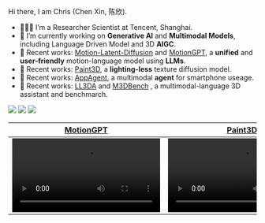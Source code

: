 Hi there, I am Chris (Chen Xin, 陈欣).
- 👨🏼‍💻 I’m a Researcher Scientist at Tencent, Shanghai.
- 🔭 I’m currently working on **Generative AI** and **Multimodal Models**, including Language Driven Model and 3D **AIGC**.
- 📖 Recent works: [Motion-Latent-Diffusion](https://github.com/ChenFengYe/motion-latent-diffusion) and [MotionGPT](https://github.com/OpenMotionLab/MotionGPT), a **unified** and **user-friendly** motion-language model using **LLMs**.
- 📖 Recent works: [Paint3D](https://github.com/OpenTexture/Paint3D), a **lighting-less** texture diffusion model.
- 📖 Recent works: [AppAgent](https://github.com/mnotgod96/AppAgent), a multimodal **agent** for smartphone useage.
- 📖 Recent works: [LL3DA](https://github.com/Open3DA/LL3DA) and [M3DBench](https://github.com/OpenM3D/M3DBench) , a multimodal-language 3D assistant and benchmarch.




[![](https://img.shields.io/badge/website-orange?&style=for-the-badge&logo=Google%20chrome&logoColor=white)](https://chenxin.tech/) [![](https://img.shields.io/badge/google%20scholar-%234285F4.svg?&style=for-the-badge&logo=google-scholar&logoColor=white)](https://scholar.google.com.hk/citations?hl=en&user=7qeAJZ4AAAAJ) [![](https://img.shields.io/twitter/follow/ChrisChen?style=for-the-badge&logo=Twitter&labelColor=00acee&logoColor=white&color=2bc4ff)](https://twitter.com/XinChen05417771)

<div align="center">

<!-- <img src="https://cdn.discordapp.com/attachments/941582479117127680/1111543600879259749/20230526075532.png" width="350px"> -->

|                                                   [MotionGPT](https://github.com/OpenMotionLab/MotionGPT)       |                                                   [Paint3D](https://github.com/OpenTexture/Paint3D)              |                                                       [AppAgent](https://github.com/mnotgod96/AppAgent)           | 
| :--------------------------------------------------------------------------------------------------------------: | :--------------------------------------------------------------------------------------------------------------: | :--------------------------------------------------------------------------------------------------------------: |
| <video src="https://github.com/OpenMotionLab/MotionGPT/assets/120085716/a741e162-b2f4-4f65-af8e-aa19c4115a9e" /> | <video src="https://github.com/OpenTexture/Paint3D/assets/18525299/9aef7eeb-a783-482c-87d5-78055da3bfc0" />      | <video src="https://github.com/ChenFengYe/chenfengye/assets/16475892/eafb6db9-9d71-4b44-a682-fa2b1bca67f5" /> |

<!-- [![Anurag's github stats](https://github-readme-stats.vercel.app/api?username=chenfengye)](https://github.com/anuraghazra/github-readme-stats) -->
<!--
**guochengqian/guochengqian** is a ✨ _special_ ✨ repository because its `README.md` (this file) appears on your GitHub profile.

Here are some ideas to get you started:

- 🔭 I’m currently working on ...
- 🌱 I’m currently learning ...
- 👯 I’m looking to collaborate on ...
- 🤔 I’m looking for help with ...
- 💬 Ask me about ...
- 📫 How to reach me: ...
- 😄 Pronouns: ...
- ⚡ Fun fact: ...

<div align="center">
  <p>

  <a href="https://github.com/guochengqian">

  <img src="https://github-readme-stats.vercel.app/api?username=guochengqian&show_icons=true&theme=default&hide=contribs,issues" />

  </a>
  
  </p>
</div>
-->
